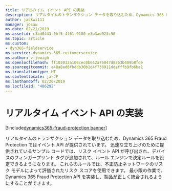 ```yaml
---
title: リアルタイム イベント API の実装
description: リアルタイムのトランザクション データを取り込むため、Dynamics 365 Fraud Protection ではイベント API が提供されています。
author: jackwi111
manager: josaw
ms.date: 02/21/2019
ms.assetid: c3bd0443-0bf5-4f61-9180-e3b3ad023c90
ms.topic: article
ms.custom:
- dyn365-fieldservice
ms.service: dynamics-365-customerservice
ms.author: v-jowigh
ms.openlocfilehash: ff103032a106cec0b642a76047d8263b409b8fde
ms.sourcegitcommit: a48a8ad8fbddb30b1d4f738911ddafffb9fb6ba1
ms.translationtype: HT
ms.contentlocale: ja-JP
ms.lasthandoff: 02/20/2019
ms.locfileid: "406292"
---
```

#  <a name="implement-real-time-event-apis"></a>リアルタイム イベント API の実装
[!include[dynamics365-fraud-protection banner](../../../includes/dynamics365-fraud-protection.md)]






リアルタイムのトランザクション データを取り込むため、Dynamics 365 Fraud Protection ではイベント API が提供されています。 迅速な立ち上げのために提供されているサンプル コードでは、リスク イベント API が呼び出され、デバイスのフィンガープリント タグが追加されて、ルール エンジンで決定ルールを設定できるようになります。 これらのルールでは、不正防止ネットワークのリスク モデルによって評価されたリスク スコアを使用できます。 最小限の作業で、Dynamics 365 Fraud Protection API を実装し、製品が正しく統合されるようにすることができます。
